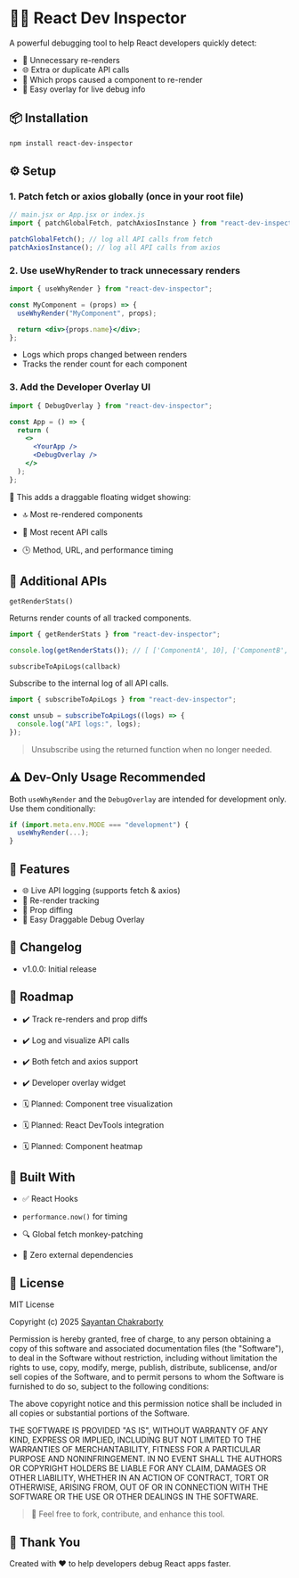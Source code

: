 # 🕵️‍♂️ React Dev Inspector

A powerful debugging tool to help React developers quickly detect:
- 🔁 Unnecessary re-renders
- 🌐 Extra or duplicate API calls
- 🧠 Which props caused a component to re-render
- 🧩 Easy overlay for live debug info

## 📦 Installation

```bash
npm install react-dev-inspector
```

## ⚙️ Setup
### 1. Patch fetch or axios globally (once in your root file)
```jsx
// main.jsx or App.jsx or index.js
import { patchGlobalFetch, patchAxiosInstance } from "react-dev-inspector";

patchGlobalFetch(); // log all API calls from fetch
patchAxiosInstance(); // log all API calls from axios
```
### 2. Use useWhyRender to track unnecessary renders
```jsx
import { useWhyRender } from "react-dev-inspector";

const MyComponent = (props) => {
  useWhyRender("MyComponent", props);

  return <div>{props.name}</div>;
};
```
- Logs which props changed between renders
- Tracks the render count for each component

### 3. Add the Developer Overlay UI
```jsx
import { DebugOverlay } from "react-dev-inspector";

const App = () => {
  return (
    <>
      <YourApp />
      <DebugOverlay />
    </>
  );
};
```
🧩 This adds a draggable floating widget showing:

- 🔝 Most re-rendered components

- 📡 Most recent API calls

- 🕒 Method, URL, and performance timing

## 🔬 Additional APIs

`getRenderStats()`

Returns render counts of all tracked components.
```jsx
import { getRenderStats } from "react-dev-inspector";

console.log(getRenderStats()); // [ ['ComponentA', 10], ['ComponentB', 8], ... ]
```
`subscribeToApiLogs(callback)`

Subscribe to the internal log of all API calls.
```jsx
import { subscribeToApiLogs } from "react-dev-inspector";

const unsub = subscribeToApiLogs((logs) => {
  console.log("API logs:", logs);
});
```
> Unsubscribe using the returned function when no longer needed.


## ⚠️ Dev-Only Usage Recommended
Both `useWhyRender` and the `DebugOverlay` are intended for development only. Use them conditionally:
```jsx
if (import.meta.env.MODE === "development") {
  useWhyRender(...);
}
```

## 🎉 Features

- 🌐 Live API logging (supports fetch & axios)
- 🔁 Re-render tracking
- 🧠 Prop diffing
- 🧩 Easy Draggable Debug Overlay

## 📝 Changelog

- v1.0.0: Initial release

## 📌 Roadmap
 - ✔️ Track re-renders and prop diffs

 - ✔️ Log and visualize API calls

 - ✔️ Both fetch and axios support

 - ✔️ Developer overlay widget

 - 🗓️ Planned: Component tree visualization

 - 🗓️ Planned: React DevTools integration

 - 🗓️ Planned: Component heatmap

## 🧩 Built With
- ✅ React Hooks

- <code>performance.now()</code> for timing

- 🔍 Global fetch monkey-patching

- 🎯 Zero external dependencies

## 📝 License

MIT License

Copyright (c) 2025 [Sayantan Chakraborty](https://github.com/SayantanCode)

Permission is hereby granted, free of charge, to any person obtaining a copy
of this software and associated documentation files (the "Software"), to deal
in the Software without restriction, including without limitation the rights
to use, copy, modify, merge, publish, distribute, sublicense, and/or sell
copies of the Software, and to permit persons to whom the Software is
furnished to do so, subject to the following conditions:

The above copyright notice and this permission notice shall be included in all
copies or substantial portions of the Software.

THE SOFTWARE IS PROVIDED "AS IS", WITHOUT WARRANTY OF ANY KIND, EXPRESS OR
IMPLIED, INCLUDING BUT NOT LIMITED TO THE WARRANTIES OF MERCHANTABILITY,
FITNESS FOR A PARTICULAR PURPOSE AND NONINFRINGEMENT. IN NO EVENT SHALL THE
AUTHORS OR COPYRIGHT HOLDERS BE LIABLE FOR ANY CLAIM, DAMAGES OR OTHER
LIABILITY, WHETHER IN AN ACTION OF CONTRACT, TORT OR OTHERWISE, ARISING FROM,
OUT OF OR IN CONNECTION WITH THE SOFTWARE OR THE USE OR OTHER DEALINGS IN THE
SOFTWARE.

> 🌟 Feel free to fork, contribute, and enhance this tool.

## 🙏 Thank You
Created with ❤️ to help developers debug React apps faster.